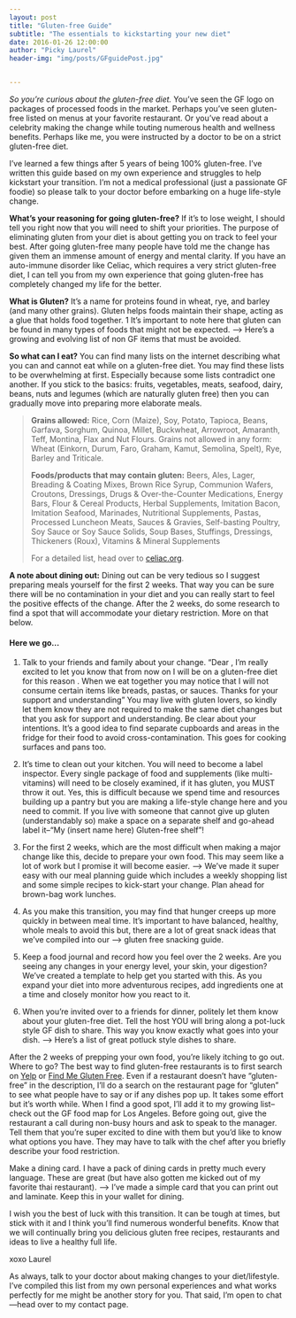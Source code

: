 ```yaml
---
layout: post
title: "Gluten-free Guide"
subtitle: "The essentials to kickstarting your new diet"
date: 2016-01-26 12:00:00
author: "Picky Laurel"
header-img: "img/posts/GFguidePost.jpg"


---
```


*So you’re curious about the gluten-free diet.* You’ve seen the GF logo on packages of processed foods in the market. Perhaps you’ve seen gluten-free listed on menus at your favorite restaurant. Or you’ve read about a celebrity making the change while touting numerous health and wellness benefits. Perhaps like me, you were instructed by a doctor to be on a strict gluten-free diet.


I’ve learned a few things after 5 years of being 100% gluten-free. I’ve written this guide based on my own experience and struggles to help kickstart your transition. I’m not a medical professional (just a passionate GF foodie) so please talk to your doctor before embarking on a huge life-style change.


__What’s your reasoning for going gluten-free?__ If it’s to lose weight, I should tell you right now that you will need to shift your priorities. The purpose of eliminating gluten from your diet is about getting you on track to feel your best. After going gluten-free many people have told me the change has given them an immense amount of energy and mental clarity. If you have an auto-immune disorder like Celiac, which requires a very strict gluten-free diet, I can tell you from my own experience that going gluten-free has completely changed my life for the better.  


__What is Gluten?__ It’s a name for proteins found in wheat, rye, and barley (and many other grains). Gluten helps foods maintain their shape, acting as a glue that holds food together. 1 It’s important to note here that gluten can be found in many types of foods that might not be expected. —> Here’s a growing and evolving list of non GF items that must be avoided.


__So what can I eat?__ You can find many lists on the internet describing what you can and cannot eat while on a gluten-free diet. You may find these lists to be overwhelming at first. Especially because some lists contradict one another. If you stick to the basics: fruits, vegetables, meats, seafood, dairy, beans, nuts and legumes (which are naturally gluten free) then you can gradually move into preparing more elaborate meals.


> __Grains allowed:__ Rice, Corn (Maize), Soy, Potato, Tapioca, Beans, Garfava, Sorghum, Quinoa, Millet, Buckwheat, Arrowroot, Amaranth, Teff, Montina, Flax and Nut Flours.
Grains not allowed in any form: Wheat (Einkorn, Durum, Faro, Graham, Kamut, Semolina, Spelt), Rye, Barley and Triticale.
>
> __Foods/products that may contain gluten:__ Beers, Ales, Lager, Breading & Coating Mixes, Brown Rice Syrup, Communion Wafers, Croutons, Dressings, Drugs & Over-the-Counter Medications, Energy Bars, Flour & Cereal Products, Herbal Supplements, Imitation Bacon, Imitation Seafood, Marinades, Nutritional Supplements, Pastas, Processed Luncheon Meats, Sauces & Gravies, Self-basting Poultry, Soy Sauce or Soy Sauce Solids, Soup Bases, Stuffings, Dressings, Thickeners (Roux), Vitamins & Mineral Supplements
>
>For a detailed list, head over to [celiac.org](https://celiac.org/live-gluten-free/glutenfreediet/sources-of-gluten/).


__A note about dining out:__ Dining out can be very tedious so I suggest preparing meals yourself for the first 2 weeks. That way you can be sure there will be no contamination in your diet and you can really start to feel the positive effects of the change. After the 2 weeks, do some research to find a spot that will accommodate your dietary restriction. More on that below.


#### Here we go…


1. Talk to your friends and family about your change. “Dear , I’m really excited to let you know that from now on I will be on a gluten-free diet for this reason     . When we eat together you may notice that I will not consume certain items like breads, pastas, or sauces. Thanks for your support and understanding” You may live with gluten lovers, so kindly let them know they are not required to make the same diet changes but that you ask for support and understanding. Be clear about your intentions. It’s a good idea to find separate cupboards and areas in the fridge for their food to avoid cross-contamination. This goes for cooking surfaces and pans too.


2. It’s time to clean out your kitchen. You will need to become a label inspector. Every single package of food and supplements (like multi-vitamins) will need to be closely examined, if it has gluten, you MUST throw it out. Yes, this is difficult because we spend time and resources building up a pantry but you are making a life-style change here and you need to commit. If you live with someone that cannot give up gluten (understandably so) make a space on a separate shelf and go-ahead label it–“My (insert name here) Gluten-free shelf”!


3. For the first 2 weeks, which are the most difficult when making a major change like this, decide to prepare your own food. This may seem like a lot of work but I promise it will become easier. —> We’ve made it super easy with our meal planning guide which includes a weekly shopping list and some simple recipes to kick-start your change. Plan ahead for brown-bag work lunches.


4. As you make this transition, you may find that hunger creeps up more quickly in between meal time. It’s important to have balanced, healthy, whole meals to avoid this but, there are a lot of great snack ideas that we’ve compiled into our —>  gluten free snacking guide.


5. Keep a food journal and record how you feel over the 2 weeks. Are you seeing any changes in your energy level, your skin, your digestion? We’ve created a template to help get you started with this. As you expand your diet into more adventurous recipes, add ingredients one at a time and closely monitor how you react to it.


6. When you’re invited over to a friends for dinner, politely let them know about your gluten-free diet. Tell the host YOU will bring along a pot-luck style GF dish to share. This way you know exactly what goes into your dish. —> Here’s a list of great potluck style dishes to share.


After the 2 weeks of prepping your own food, you’re likely itching to go out. Where to go? The best way to find gluten-free restaurants is to first search on [Yelp](http://www.yelp.com/) or [Find Me Gluten Free](http://www.findmeglutenfree.com/). Even if a restaurant doesn’t have “gluten-free” in the description, I’ll do a search on the restaurant page for “gluten” to see what people have to say or if any dishes pop up. It takes some effort but it’s worth while. When I find a good spot, I’ll add it to my growing list–check out the GF food map for Los Angeles. Before going out, give the restaurant a call during non-busy hours and ask to speak to the manager. Tell them that you’re super excited to dine with them but you’d like to know what options you have. They may have to talk with the chef after you briefly describe your food restriction.


Make a dining card. I have a pack of dining cards in pretty much every language. These are great (but have also gotten me kicked out of my favorite thai restaurant). —> I’ve made a simple card that you can print out and laminate. Keep this in your wallet for dining.


I wish you the best of luck with this transition. It can be tough at times, but stick with it and I think you’ll find numerous wonderful benefits. Know that we will continually bring you delicious gluten free recipes, restaurants and ideas to live a healthy full life.

xoxo
Laurel

As always, talk to your doctor about making changes to your diet/lifestyle. I’ve compiled this list from my own personal experiences and what works perfectly for me might be another story for you. That said, I’m open to chat—head over to my contact page.
